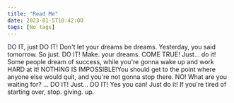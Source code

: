 ```yaml
---
title: "Read Me"
date: 2023-01-5T10:42:00
tags: [No tags]
---
```

DO IT, just DO IT! Don't let your dreams be dreams. Yesterday, you said tomorrow. So just. DO IT! Make. your dreams. COME TRUE! Just... do it! Some people dream of success, while you're gonna wake up and work HARD at it! NOTHING IS IMPOSSIBLE!You should get to the point where anyone else would quit, and you're not gonna stop there. NO! What are you waiting for? ... DO IT! Just... DO IT! Yes you can! Just do it! If you're tired of starting over, stop. giving. up.